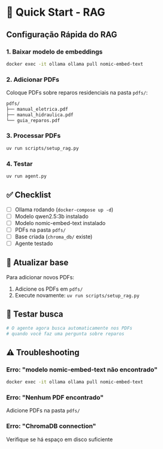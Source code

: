 # 🚀 Quick Start - RAG

## Configuração Rápida do RAG

### 1. Baixar modelo de embeddings

```bash
docker exec -it ollama ollama pull nomic-embed-text
```

### 2. Adicionar PDFs

Coloque PDFs sobre reparos residenciais na pasta `pdfs/`:

```bash
pdfs/
├── manual_eletrica.pdf
├── manual_hidraulica.pdf
└── guia_reparos.pdf
```

### 3. Processar PDFs

```bash
uv run scripts/setup_rag.py
```

### 4. Testar

```bash
uv run agent.py
```

## ✅ Checklist

- [ ] Ollama rodando (`docker-compose up -d`)
- [ ] Modelo qwen2.5:3b instalado
- [ ] Modelo nomic-embed-text instalado
- [ ] PDFs na pasta `pdfs/`
- [ ] Base criada (`chroma_db/` existe)
- [ ] Agente testado

## 🔄 Atualizar base

Para adicionar novos PDFs:

1. Adicione os PDFs em `pdfs/`
2. Execute novamente: `uv run scripts/setup_rag.py`

## 🧪 Testar busca

```bash
# O agente agora busca automaticamente nos PDFs
# quando você faz uma pergunta sobre reparos
```

## ⚠️ Troubleshooting

### Erro: "modelo nomic-embed-text não encontrado"

```bash
docker exec -it ollama ollama pull nomic-embed-text
```

### Erro: "Nenhum PDF encontrado"

Adicione PDFs na pasta `pdfs/`

### Erro: "ChromaDB connection"

Verifique se há espaço em disco suficiente
